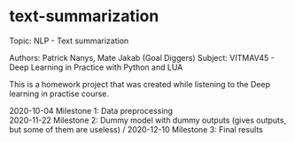 # text-summarization

Topic: NLP - Text summarization

Authors: Patrick Nanys, Mate Jakab (Goal Diggers)
Subject: VITMAV45 - Deep Learning in Practice with Python and LUA

This is a homework project that was created while listening to the Deep learning in practise course.


2020-10-04 Milestone 1: Data preprocessing <br />
2020-11-22 Milestone 2: Dummy model with dummy outputs (gives outputs, but some of them are useless) /
2020-12-10 Milestone 3: Final results
